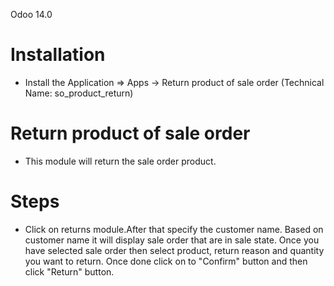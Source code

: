 Odoo 14.0

Installation 
============
* Install the Application => Apps -> Return product of sale order (Technical Name: so_product_return)



Return product of sale order
==================================
* This module will return the sale order product.


Steps
=====
* Click on returns module.After that specify the customer name. Based on customer name it will display sale order that are in sale state. Once you have selected sale order then select product, return reason and quantity you want to return. Once done click on to "Confirm" button and then click "Return" button.




